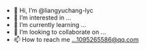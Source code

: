 - 👋 Hi, I’m @liangyuchang-lyc
- 👀 I’m interested in ...
- 🌱 I’m currently learning ...
- 💞️ I’m looking to collaborate on ...
- 📫 How to reach me ...1095265586@qq.com

<!---
liangyuchang-lyc/liangyuchang-lyc is a ✨ special ✨ repository because its `README.md` (this file) appears on your GitHub profile.
You can click the Preview link to take a look at your changes.
--->
